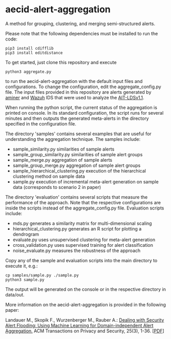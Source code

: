 # aecid-alert-aggregation
A method for grouping, clustering, and merging semi-structured alerts.

Please note that the following dependencies must be installed to run the code:
```
pip3 install cdifflib
pip3 install editdistance
```

To get started, just clone this repository and execute
```
python3 aggregate.py
```
to run the aecid-alert-aggregation with the default input files and configurations. To change the configuration, edit the aggregate_config.py file. The input files provided in this repository are alerts generated by [aminer](https://github.com/ait-aecid/logdata-anomaly-miner) and [Wazuh](https://wazuh.com/) IDS that were used to analyze the [AIT-LDSv1.1](https://zenodo.org/record/4264796#.X7vQTFAxnmE).

When running the python script, the current status of the aggregation is printed on console. In its standard configuration, the script runs for several minutes and then outputs the generated meta-alerts in the directory specified in the configuration file. 

The directory 'samples' contains several examples that are useful for understanding the aggregation technique. The samples include:
* sample_similarity.py similarities of sample alerts
* sample_group_similarity.py similarities of sample alert groups
* sample_merge.py aggregation of sample alerts
* sample_group_merge.py aggregation of sample alert groups
* sample_hierarchical_clustering.py execution of the hierarchical clustering method on sample data
* sample.py execution of incremental meta-alert generation on sample data (corresponds to scenario 2 in paper)

The directory 'evaluation' contains several scripts that measure the performance of the approach. Note that the respective configurations are inside the scripts instead of the aggregate_config.py file. Evaluation scripts include:
* mds.py generates a similarity matrix for multi-dimensional scaling
* hierarchical_clustering.py generates an R script for plotting a dendrogram
* evaluate.py uses unsupervised clustering for meta-alert generation
* cross_validation.py uses supervised training for alert classification
* noise_evaluate.py measures the robustness of the approach

Copy any of the sample and evaluation scripts into the main directory to execute it, e.g.:
```
cp samples/sample.py ./sample.py
python3 sample.py
```

The output will be generated on the console or in the respective directory in data/out.

More information on the aecid-alert-aggregation is provided in the following paper:

Landauer M., Skopik F., Wurzenberger M., Rauber A.: [Dealing with Security Alert Flooding: Using Machine Learning for Domain-independent Alert Aggregation.](https://dl.acm.org/doi/full/10.1145/3510581) ACM Transactions on Privacy and Security, 25(3), 1-36. \[[PDF](https://dl.acm.org/doi/pdf/10.1145/3510581)\]
